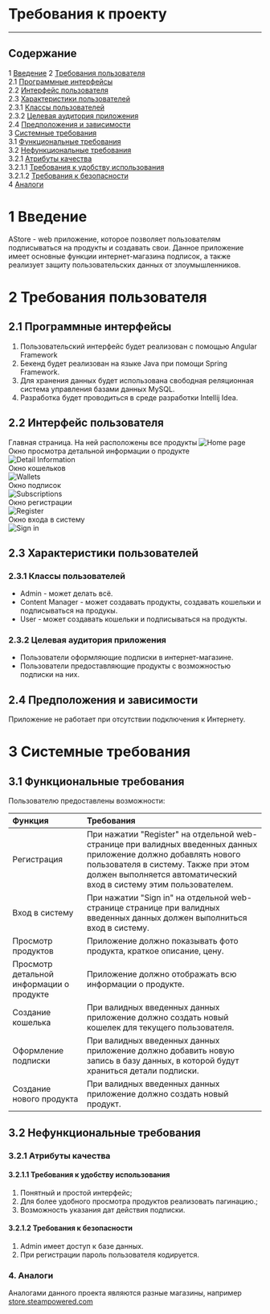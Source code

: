 # Требования к проекту
---

## Содержание

1 [Введение](#intro)
2 [Требования пользователя](#user_requirements)  
2.1 [Программные интерфейсы](#software_interfaces)  
2.2 [Интерфейс пользователя](#user_interface)  
2.3 [Характеристики пользователей](#user_specifications)  
2.3.1 [Классы пользователей](#user_classes)  
2.3.2 [Целевая аудитория приложения](#application_audience)  
2.4 [Предположения и зависимости](#assumptions_and_dependencies)  
3 [Системные требования](#system_requirements)  
3.1 [Функциональные требования](#functional_requirements)  
3.2 [Нефункциональные требования](#non-functional_requirements)  
3.2.1 [Атрибуты качества](#quality_attributes)  
3.2.1.1 [Требования к удобству использования](#requirements_for_ease_of_use)  
3.2.1.2 [Требования к безопасности](#security_requirements)  
4 [Аналоги](#analogues)   

<a name="intro"/>

# 1 Введение
AStore - web приложение, которое позволяет пользователям подписываться на продукты и создавать свои. Данное приложение имеет основные функции интернет-магазина подписок, а также реализует защиту пользовательских данных от злоумышленников.

<a name="user_requirements"/>

# 2 Требования пользователя

<a name="software_interfaces"/>

## 2.1 Программные интерфейсы
1. Пользовательский интерфейс будет реализован с помощью Angular Framework
2. Бекенд будет реализован на языке Java при помощи Spring Framework.
3. Для хранения данных будет использована свободная реляционная система управления базами данных MySQL.
4. Разработка будет проводиться в среде разработки Intellij Idea.

<a name="user_interface"/>

## 2.2 Интерфейс пользователя
Главная страница. На ней расположены все продукты
![Home page](../Mockups/AllProducts.png)  
Окно просмотра детальной информации о продукте  
![Detail Information](../Mockups/DetailInformation.png)  
Окно кошельков  
![Wallets](../Mockups/Wallets.png)  
Окно подписок  
![Subscriptions](../Mockups/Subscriptions.png)  
Окно регистрации  
![Register](../Mockups/Register.png)  
Окно входа в систему  
![Sign in](../Mockups/SignIn.png)  

<a name="user_specifications"/>

## 2.3 Характеристики пользователей

<a name="user_classes"/>

### 2.3.1 Классы пользователей

* Admin - может делать всё.
* Content Manager - может создавать продукты, создавать кошельки и подписываться на продукы.
* User - может создавать кошельки и подписываться на продукты.

<a name="application_audience"/>

### 2.3.2 Целевая аудитория приложения

* Пользователи оформляющие подписки в интернет-магазине.
* Пользователи предоставляющие продукты с возможностью подписки на них.

<a name="assumptions_and_dependencies"/>

## 2.4 Предположения и зависимости
Приложение не работает при отсутствии подключения к Интернету.

<a name="system_requirements"/>

# 3 Системные требования

<a name="functional_requirements"/>

## 3.1 Функциональные требования

Пользователю предоставлены возможности:

| Функция | Требования | 
|:---|:---|
| Регистрация | При нажатии "Register" на отдельной web-странице при валидных введенных данных приложение должно добавлять нового пользователя в систему. Также при этом должен выполняется автоматический вход в систему этим пользователем. |
| Вход в систему | При нажатии "Sign in" на отдельной web-странице странице при валидных введенных данных должен выполниться вход в систему. |
| Просмотр продуктов | Приложение должно показывать фото продукта, краткое описание, цену. |
| Просмотр детальной информации о продукте | Приложение должно отображать всю информации о продукте. |
| Создание кошелька | При валидных введенных данных приложение должно создать новый кошелек для текущего пользователя. |
| Оформление подписки | При валидных введенных данных приложение должно добавить новую запись в базу данных, в которой будут храниться детали подписки. |
| Создание нового продукта | При валидных введенных данных приложение должно создать новый продукт. |

<a name="non-functional_requirements"/>

## 3.2 Нефункциональные требования

<a name="quality_attributes"/>

### 3.2.1 Атрибуты качества

<a name="requirements_for_ease_of_use"/>

#### 3.2.1.1 Требования к удобству использования
1. Понятный и простой интерфейс;
2. Для более удобного просмотра продуктов реализовать пагинацию.;
3. Возможность указания дат действия подписки.

<a name="security_requirements"/>

#### 3.2.1.2 Требования к безопасности
1. Admin имеет доступ к базе данных.
2. При регистрации пароль пользователя кодируется.

<a name="analogues"/>

### 4. Аналоги 
Аналогами данного проекта являются разные магазины, например [store.steampowered.com](https://store.steampowered.com/)